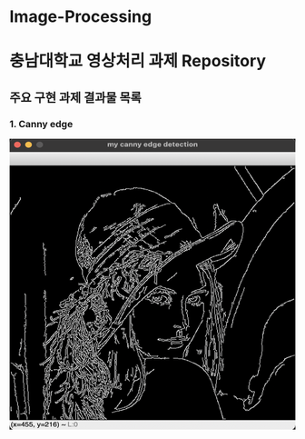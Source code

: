 # Image-Processing

# 충남대학교 영상처리 과제 Repository

## 주요 구현 과제 결과물  목록

### 1. Canny edge

<img src="./Image/my_canny_edge.png"  width="512" height="512">
